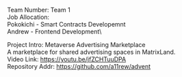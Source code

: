 Team Number: Team 1\
Job Allocation: \
Pokokichi - Smart Contracts Developemnt\
Andrew - Frontend Development\

Project Intro: Metaverse Advertising Marketplace\
A marketplace for shared advertising spaces in MatrixLand. \
Video Link: https://youtu.be/jfZCHTuuDPA \
Repository Addr: https://github.com/a11rew/advent
